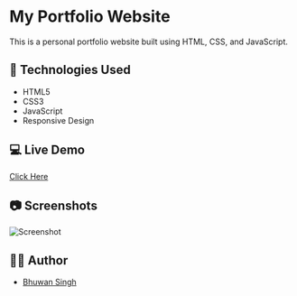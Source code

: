 # My Portfolio Website

This is a personal portfolio website built using HTML, CSS, and JavaScript.

## 🔧 Technologies Used

- HTML5
- CSS3
- JavaScript
- Responsive Design

## 💻 Live Demo

[Click Here](https://bhu1sbisht.github.io/my-portfolio)

## 📷 Screenshots

![Screenshot](screenshot.png)

## 🧑‍💻 Author

- [Bhuwan Singh](https://github.com/bhu1sbisht)
